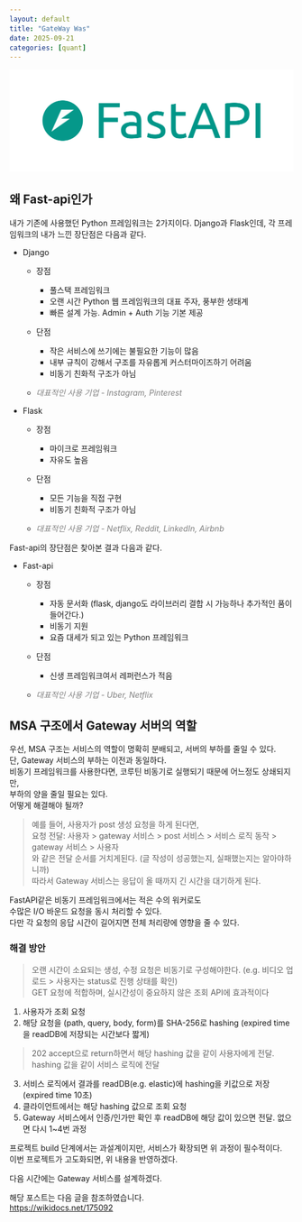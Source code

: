 ```yaml
---
layout: default
title: "GateWay Was"
date: 2025-09-21
categories: [quant]
---
```


![Fastapi 이미지](/public/images/Gateway_was.png)

## 왜 Fast-api인가

 내가 기존에 사용했던 Python 프레임워크는 2가지이다.
Django과 Flask인데, 각 프레임워크의 내가 느낀 장단점은 다음과 같다.

* Django
  * 장점
    * 풀스택 프레임워크
    * 오랜 시간 Python 웹 프레임워크의 대표 주자, 풍부한 생태계
    * 빠른 설계 가능. Admin + Auth 기능 기본 제공
  * 단점
    * 작은 서비스에 쓰기에는 불필요한 기능이 많음
    * 내부 규칙이 강해서 구조를 자유롭게 커스터마이즈하기 어려움
    * 비동기 친화적 구조가 아님

  * <span style="color: gray;"><em>대표적인 사용 기업 - Instagram, Pinterest</em></span>

* Flask
  * 장점
    * 마이크로 프레임워크
    * 자유도 높음
  * 단점
    * 모든 기능을 직접 구현
    * 비동기 친화적 구조가 아님

  * <span style="color: gray;"><em>대표적인 사용 기업 - Netflix, Reddit, LinkedIn, Airbnb</em></span>

Fast-api의 장단점은 찾아본 결과 다음과 같다.

* Fast-api
  * 장점
    * 자동 문서화 (flask, django도 라이브러리 결합 시 가능하나 추가적인 품이 들어간다.)
    * 비동기 지원
    * 요즘 대세가 되고 있는 Python 프레임워크 
  * 단점
    * 신생 프레임워크여서 레퍼런스가 적음

  * <span style="color: gray;"><em>대표적인 사용 기업 - Uber, Netflix</em></span>

## MSA 구조에서 Gateway 서버의 역할

 우선, MSA 구조는 서비스의 역할이 명확히 분배되고, 서버의 부하를 줄일 수 있다.\
단, Gateway 서비스의 부하는 이전과 동일하다.\
비동기 프레임워크를 사용한다면, 코루틴 비동기로 실행되기 때문에 어느정도 상쇄되지만,\
부하의 양을 줄일 필요는 있다.\
어떻게 해결해야 될까?

> 예를 들어, 사용자가 post 생성 요청을 하게 된다면,\
> 요청 전달: 사용자 > gateway 서비스 > post 서비스 > 서비스 로직 동작 > gateway 서비스 > 사용자\
> 와 같은 전달 순서를 거치게된다. (글 작성이 성공했는지, 실패했는지는 알아야하니까)\
> 따라서 Gateway 서비스는 응답이 올 때까지 긴 시간을 대기하게 된다.

FastAPI같은 비동기 프레임워크에서는 적은 수의 워커로도\
수많은 I/O 바운드 요청을 동시 처리할 수 있다.\
다만 각 요청의 응답 시간이 길어지면 전체 처리량에 영향을 줄 수 있다.

### 해결 방안

> 오랜 시간이 소요되는 생성, 수정 요청은 비동기로 구성해야한다. (e.g. 비디오 업로드 > 사용자는 status로 진행 상태를 확인)\
> GET 요청에 적합하며, 실시간성이 중요하지 않은 조회 API에 효과적이다

1. 사용자가 조회 요청
2. 해당 요청을 (path, query, body, form)를 SHA-256로 hashing (expired time을 readDB에 저장되는 시간보다 짧게) 
  > 202 accept으로 return하면서 해당 hashing 값을 같이 사용자에게 전달. hashing 값을 같이 서비스 로직에 전달
3. 서비스 로직에서 결과를 readDB(e.g. elastic)에 hashing을 키값으로 저장 (expired time 10초)
4. 클라이언트에서는 해당 hashing 값으로 조회 요청
5. Gateway 서비스에서 인증/인가만 확인 후 readDB에 해당 값이 있으면 전달. 없으면 다시 1~4번 과정

프로젝트 build 단계에서는 과설계이지만, 서비스가 확장되면 위 과정이 필수적이다.\
이번 프로젝트가 고도화되면, 위 내용을 반영하겠다.

다음 시간에는 Gateway 서비스를 설계하겠다.

해당 포스트는 다음 글을 참조하였습니다.\
https://wikidocs.net/175092 